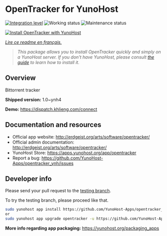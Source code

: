 <!--
N.B.: This README was automatically generated by https://github.com/YunoHost/apps/tree/master/tools/README-generator
It shall NOT be edited by hand.
-->

# OpenTracker for YunoHost

[![Integration level](https://dash.yunohost.org/integration/opentracker.svg)](https://dash.yunohost.org/appci/app/opentracker) ![Working status](https://ci-apps.yunohost.org/ci/badges/opentracker.status.svg) ![Maintenance status](https://ci-apps.yunohost.org/ci/badges/opentracker.maintain.svg)

[![Install OpenTracker with YunoHost](https://install-app.yunohost.org/install-with-yunohost.svg)](https://install-app.yunohost.org/?app=opentracker)

*[Lire ce readme en français.](./README_fr.md)*

> *This package allows you to install OpenTracker quickly and simply on a YunoHost server.
If you don't have YunoHost, please consult [the guide](https://yunohost.org/#/install) to learn how to install it.*

## Overview

Bittorrent tracker

**Shipped version:** 1.0~ynh4

**Demo:** https://dispatch.khlieng.com/connect
## Documentation and resources

* Official app website: <http://erdgeist.org/arts/software/opentracker/>
* Official admin documentation: <http://erdgeist.org/arts/software/opentracker/>
* YunoHost Store: <https://apps.yunohost.org/app/opentracker>
* Report a bug: <https://github.com/YunoHost-Apps/opentracker_ynh/issues>

## Developer info

Please send your pull request to the [testing branch](https://github.com/YunoHost-Apps/opentracker_ynh/tree/testing).

To try the testing branch, please proceed like that.

``` bash
sudo yunohost app install https://github.com/YunoHost-Apps/opentracker_ynh/tree/testing --debug
or
sudo yunohost app upgrade opentracker -u https://github.com/YunoHost-Apps/opentracker_ynh/tree/testing --debug
```

**More info regarding app packaging:** <https://yunohost.org/packaging_apps>
